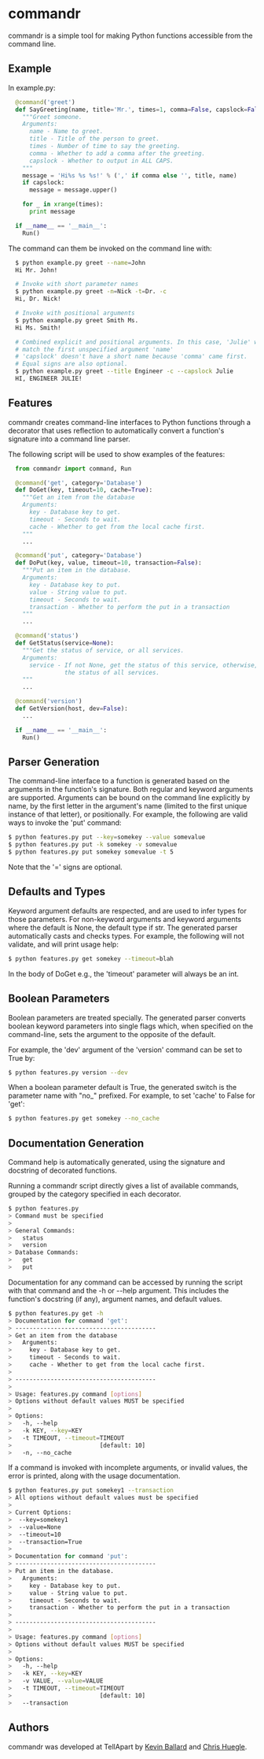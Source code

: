 commandr
========

commandr is a simple tool for making Python functions accessible from the
command line.

Example
-------
In example.py:
```python
  @command('greet')
  def SayGreeting(name, title='Mr.', times=1, comma=False, capslock=False):
    """Greet someone.
    Arguments:
      name - Name to greet.
      title - Title of the person to greet.
      times - Number of time to say the greeting.
      comma - Whether to add a comma after the greeting.
      capslock - Whether to output in ALL CAPS.
    """
    message = 'Hi%s %s %s!' % (',' if comma else '', title, name)
    if capslock:
      message = message.upper()

    for _ in xrange(times):
      print message

  if __name__ == '__main__':
    Run()
````

The command can them be invoked on the command line with:
```bash
  $ python example.py greet --name=John
  Hi Mr. John!

  # Invoke with short parameter names
  $ python example.py greet -n=Nick -t=Dr. -c
  Hi, Dr. Nick!

  # Invoke with positional arguments
  $ python example.py greet Smith Ms.
  Hi Ms. Smith!

  # Combined explicit and positional arguments. In this case, 'Julie' will
  # match the first unspecified argument 'name'
  # 'capslock' doesn't have a short name because 'comma' came first.
  # Equal signs are also optional.
  $ python example.py greet --title Engineer -c --capslock Julie
  HI, ENGINEER JULIE!
```

Features
--------

commandr creates command-line interfaces to Python functions through a decorator
that uses reflection to automatically convert a function's signature into a
command line parser.

The following script will be used to show examples of the features:

```python
  from commandr import command, Run

  @command('get', category='Database')
  def DoGet(key, timeout=10, cache=True):
    """Get an item from the database
    Arguments:
      key - Database key to get.
      timeout - Seconds to wait.
      cache - Whether to get from the local cache first.
    """
    ...

  @command('put', category='Database')
  def DoPut(key, value, timeout=10, transaction=False):
    """Put an item in the database.
    Arguments:
      key - Database key to put.
      value - String value to put.
      timeout - Seconds to wait.
      transaction - Whether to perform the put in a transaction
    """
    ...

  @command('status')
  def GetStatus(service=None):
    """Get the status of service, or all services.
    Arguments:
      service - If not None, get the status of this service, otherwise, get
                the status of all services.
    """
    ...

  @command('version')
  def GetVersion(host, dev=False):
    ...

  if __name__ == '__main__':
    Run()
```

Parser Generation
-----------------

The command-line interface to a function is generated based on the arguments in
the function's signature. Both regular and keyword arguments are supported.
Arguments can be bound on the command line explicitly by name, by the first
letter in the argument's name (limited to the first unique instance of that
letter), or positionally. For example, the following are valid ways to invoke
the 'put' command:
```bash
$ python features.py put --key=somekey --value somevalue
$ python features.py put -k somekey -v somevalue
$ python features.py put somekey somevalue -t 5
```
Note that the '=' signs are optional.

Defaults and Types
------------------
Keyword argument defaults are respected, and are used to infer types for those
parameters. For non-keyword arguments and keyword arguments where the default
is None, the default type if str. The generated parser automatically casts
and checks types. For example, the following will not validate, and will print
usage help:
```bash
$ python features.py get somekey --timeout=blah
```
In the body of DoGet e.g., the 'timeout' parameter will always be an int.

Boolean Parameters
------------------
Boolean parameters are treated specially. The generated parser converts boolean
keyword parameters into single flags which, when specified on the command-line,
sets the argument to the opposite of the default.

For example, the 'dev' argument of the 'version' command can be set to True by:
```bash
$ python features.py version --dev
```
When a boolean parameter default is True, the generated switch is the parameter
name with "no_" prefixed. For example, to set 'cache' to False for 'get':
```bash
$ python features.py get somekey --no_cache
```

Documentation Generation
------------------------

Command help is automatically generated, using the signature and docstring of
decorated functions.

Running a commandr script directly gives a list of available commands, grouped
by the category specified in each decorator.
```bash
$ python features.py
> Command must be specified
>
> General Commands:
>   status
>   version
> Database Commands:
>   get
>   put
```

Documentation for any command can be accessed by running the script with that
command and the -h or --help argument. This includes the function's docstring
(if any), argument names, and default values.
```bash
$ python features.py get -h
> Documentation for command 'get':
> ----------------------------------------
> Get an item from the database
>   Arguments:
>     key - Database key to get.
>     timeout - Seconds to wait.
>     cache - Whether to get from the local cache first.
>
> ----------------------------------------
>
> Usage: features.py command [options]
> Options without default values MUST be specified
>
> Options:
>   -h, --help
>   -k KEY, --key=KEY
>   -t TIMEOUT, --timeout=TIMEOUT
>                         [default: 10]
>   -n, --no_cache
```

If a command is invoked with incomplete arguments, or invalid values, the error
is printed, along with the usage documentation.

```bash
$ python features.py put somekey1 --transaction
> All options without default values must be specified
>
> Current Options:
>  --key=somekey1
>  --value=None
>  --timeout=10
>  --transaction=True
>
> Documentation for command 'put':
> ----------------------------------------
> Put an item in the database.
>   Arguments:
>     key - Database key to put.
>     value - String value to put.
>     timeout - Seconds to wait.
>     transaction - Whether to perform the put in a transaction
>
> ----------------------------------------
>
> Usage: features.py command [options]
> Options without default values MUST be specified
>
> Options:
>   -h, --help
>   -k KEY, --key=KEY
>   -v VALUE, --value=VALUE
>   -t TIMEOUT, --timeout=TIMEOUT
>                         [default: 10]
>   --transaction
```

Authors
-------
commandr was developed at TellApart by [Kevin Ballard](https://github.com/kevinballard) and [Chris Huegle](https://github.com/chuegle).

